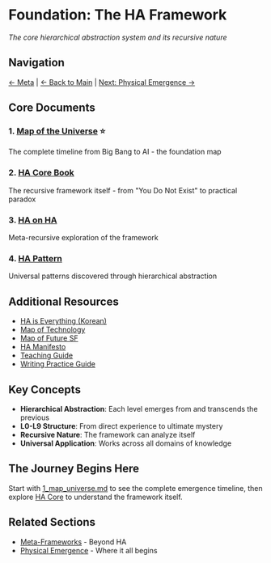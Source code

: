 # Foundation: The HA Framework

*The core hierarchical abstraction system and its recursive nature*

## Navigation
[← Meta](../0_meta/index.md) | [← Back to Main](../../index.md) | [Next: Physical Emergence →](../2_physical_emergence/index.md)

## Core Documents

### 1. [Map of the Universe](./1_map_universe.md) ⭐️
The complete timeline from Big Bang to AI - the foundation map

### 2. [HA Core Book](./HA/) 
The recursive framework itself - from "You Do Not Exist" to practical paradox

### 3. [HA on HA](./HA_HA/)
Meta-recursive exploration of the framework

### 4. [HA Pattern](./HA_pattern/)
Universal patterns discovered through hierarchical abstraction

## Additional Resources
- [HA is Everything (Korean)](./HA_is_everything.ko.md)
- [Map of Technology](./2_map_tech.md)
- [Map of Future SF](./3_map_future_sf.md)
- [HA Manifesto](./HA_Manifesto.md)
- [Teaching Guide](./HA_Teaching_Guide.md)
- [Writing Practice Guide](./HA_Writing_Practice_Guide.md)

## Key Concepts
- **Hierarchical Abstraction**: Each level emerges from and transcends the previous
- **L0-L9 Structure**: From direct experience to ultimate mystery
- **Recursive Nature**: The framework can analyze itself
- **Universal Application**: Works across all domains of knowledge

## The Journey Begins Here
Start with [1_map_universe.md](./1_map_universe.md) to see the complete emergence timeline, then explore [HA Core](./HA/) to understand the framework itself.

## Related Sections
- [Meta-Frameworks](../0_meta/index.md) - Beyond HA
- [Physical Emergence](../2_physical_emergence/index.md) - Where it all begins